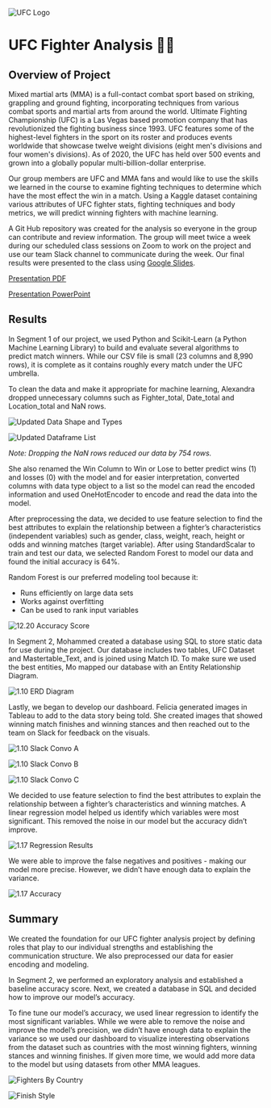 ![UFC Logo](https://github.com/mhossain615/UFC-/blob/Felicia_Branch/Resources/UFC%20Logo.png)

# **UFC Fighter Analysis** :men_wrestling:

## **Overview of Project**

Mixed martial arts (MMA) is a full-contact combat sport based on striking, grappling and ground fighting, incorporating techniques from various combat sports and martial arts from around the world. Ultimate Fighting Championship (UFC) is a Las Vegas based promotion company that has revolutionized the fighting business since 1993. UFC features some of the highest-level fighters in the sport on its roster and produces events worldwide that showcase twelve weight divisions (eight men's divisions and four women's divisions).  As of 2020, the UFC has held over 500 events and grown into a globally popular multi-billion-dollar enterprise.

Our group members are UFC and MMA fans and would like to use the skills we learned in the course to examine fighting techniques to determine which have the most effect the win in a match.  Using a Kaggle dataset containing various attributes of UFC fighter stats, fighting techniques and body metrics, we will predict winning fighters with machine learning.

A Git Hub repository was created for the analysis so everyone in the group can contribute and review information.  The group will meet twice a week during our scheduled class sessions on Zoom to work on the project and use our team Slack channel to communicate during the week. Our final results were presented to the class using [Google Slides](https://docs.google.com/presentation/d/18Cxp3PjPnAGgf5WXCS25jbGCLoUxWPLZI5XRFcuP76c/edit?usp=sharing). 

[Presentation PDF](https://github.com/mhossain615/UFC-/blob/Felicia_Branch/UFC%20Analysis%20Presentation%20FINAL.pdf)

[Presentation PowerPoint](https://github.com/mhossain615/UFC-/blob/main/UFC%20Analysis%20Presentation%20FINAL.pptx)

## **Results**

In Segment 1 of our project, we used Python and Scikit-Learn (a Python Machine Learning Library) to build and evaluate several algorithms to predict match winners. While our CSV file is small (23 columns and 8,990 rows), it is complete as it contains roughly every match under the UFC umbrella.  

To clean the data and make it appropriate for machine learning, Alexandra dropped unnecessary columns such as Fighter_total, Date_total and Location_total and NaN rows.  
 
![Updated Data Shape and Types](https://github.com/mhossain615/UFC-/blob/Felicia_Branch/Resources/Updated%20Data%20Shape%20and%20Types.png)

![Updated Dataframe List](https://github.com/mhossain615/UFC-/blob/Felicia_Branch/Resources/Updated%20DF%20List.png) 

*Note: Dropping the NaN rows reduced our data by 754 rows.*

She also renamed the Win Column to Win or Lose to better predict wins (1) and losses (0) with the model and for easier interpretation, converted columns with data type object to a list so the model can read the encoded information and used OneHotEncoder to encode and read the data into the model. 

After preprocessing the data, we decided to use feature selection to find the best attributes to explain the relationship between a fighter’s characteristics (independent variables) such as gender, class, weight, reach, height or odds and winning matches (target variable).  After using StandardScalar to train and test our data, we selected Random Forest to model our data and found the initial accuracy is 64%.  

Random Forest is our preferred modeling tool because it:
 * Runs efficiently on large data sets
 * Works against overfitting 
 * Can be used to rank input variables 

![12.20 Accuracy Score](https://github.com/mhossain615/UFC-/blob/Felicia_Branch/Resources/12.20%20Accuracy%20Score.png)

In Segment 2, Mohammed created a database using SQL to store static data for use during the project.  Our database includes two tables, UFC Dataset and Mastertable_Text, and is joined using Match ID. To make sure we used the best entities, Mo mapped our database with an Entity Relationship Diagram. 

![1.10 ERD Diagram](https://github.com/mhossain615/UFC-/blob/main/Resources/1.10_ERD_Diagram.PNG)

Lastly, we began to develop our dashboard. Felicia generated images in Tableau to add to the data story being told. She created images that showed winning match finishes and winning stances and then reached out to the team on Slack for feedback on the visuals. 

![1.10 Slack Convo A](https://github.com/mhossain615/UFC-/blob/Felicia_Branch/Resources/1.10%20Slack%20Convo%20A.png)

![1.10 Slack Convo B](https://github.com/mhossain615/UFC-/blob/Felicia_Branch/Resources/1.10%20Slack%20Convo%20B.png)

![1.10 Slack Convo C](https://github.com/mhossain615/UFC-/blob/Felicia_Branch/Resources/1.10%20Slack%20Convo%20C.png)

We decided to use feature selection to find the best attributes to explain the relationship between a fighter’s characteristics and winning matches. A linear regression model helped us identify which variables were most significant. This removed the noise in our model but the accuracy didn’t improve.

![1.17 Regression Results](https://github.com/mhossain615/UFC-/blob/Felicia_Branch/1.17%20Regression%20Results.png)

We were able to improve the false negatives and positives - making our model more precise. However, we didn’t have enough data to explain the variance.

![1.17 Accuracy](https://github.com/mhossain615/UFC-/blob/Felicia_Branch/1.17%20Accuracy.png)

## **Summary**

We created the foundation for our UFC fighter analysis project by defining roles that play to our individual strengths and establishing the communication structure. We also preprocessed our data for easier encoding and modeling. 

In Segment 2, we performed an exploratory analysis and established a baseline accuracy score. Next, we created a database in SQL and decided how to improve our model’s accuracy. 

To fine tune our model’s accuracy, we used linear regression to identify the most significant variables.  While we were able to remove the noise and improve the model’s precision, we didn’t have enough data to explain the variance so we used our dashboard to visualize interesting observations from the dataset such as countries with the most winning fighters, winning stances and winning finishes. If given more time, we would add more data to the model but using datasets from other MMA leagues.

![Fighters By Country](https://github.com/mhossain615/UFC-/blob/main/Resources/numberoffightersbycountry.png)

![Finish Style](https://github.com/mhossain615/UFC-/blob/main/Resources/finishstyle.png)
